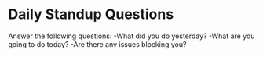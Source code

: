 # Daily Standup Questions

Answer the following questions: 
-What did you do yesterday?
-What are you going to do today?
-Are there any issues blocking you?
